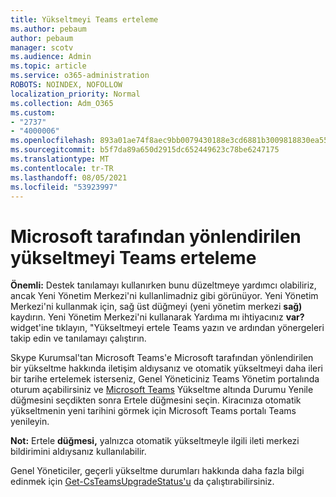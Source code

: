 ```yaml
---
title: Yükseltmeyi Teams erteleme
ms.author: pebaum
author: pebaum
manager: scotv
ms.audience: Admin
ms.topic: article
ms.service: o365-administration
ROBOTS: NOINDEX, NOFOLLOW
localization_priority: Normal
ms.collection: Adm_O365
ms.custom:
- "2737"
- "4000006"
ms.openlocfilehash: 893a01ae74f8aec9bb0079430188e3cd6881b3009818830ea5572cfa41cdf71f
ms.sourcegitcommit: b5f7da89a650d2915dc652449623c78be6247175
ms.translationtype: MT
ms.contentlocale: tr-TR
ms.lasthandoff: 08/05/2021
ms.locfileid: "53923997"
---
```

# <a name="how-to-postpone-the-microsoft-driven-teams-upgrade"></a>Microsoft tarafından yönlendirilen yükseltmeyi Teams erteleme

**Önemli:** Destek tanılamayı kullanırken bunu düzeltmeye yardımcı olabiliriz, ancak Yeni Yönetim Merkezi'ni kullanlimadniz gibi görünüyor. Yeni Yönetim Merkezi'ni kullanmak için, sağ üst düğmeyi (yeni yönetim merkezi **sağ)** kaydırın. Yeni Yönetim Merkezi'ni kullanarak Yardıma mı ihtiyacınız **var?** widget'ine tıklayın, "Yükseltmeyi ertele Teams yazın ve ardından yönergeleri takip edin ve tanılamayı çalıştırın.

Skype Kurumsal'tan Microsoft Teams'e Microsoft tarafından yönlendirilen bir yükseltme hakkında iletişim aldıysanız ve otomatik yükseltmeyi daha ileri bir tarihe ertelemek isterseniz, Genel Yöneticiniz Teams Yönetim  portalında oturum açabilirsiniz ve [Microsoft Teams](https://admin.teams.microsoft.com/dashboard) Yükseltme altında Durumu Yenile düğmesini seçdikten sonra Ertele düğmesini seçin.  Kiracınıza otomatik yükseltmenin yeni tarihini görmek için Microsoft Teams portalı Teams yenileyin.

**Not:** Ertele **düğmesi,** yalnızca otomatik yükseltmeyle ilgili ileti merkezi bildirimini aldıysanız kullanılabilir. 

Genel Yöneticiler, geçerli yükseltme durumları hakkında daha fazla bilgi edinmek için [Get-CsTeamsUpgradeStatus'u](https://docs.microsoft.com/powershell/module/skype/get-csteamsupgradestatus?view=skype-ps) da çalıştırabilirsiniz.
